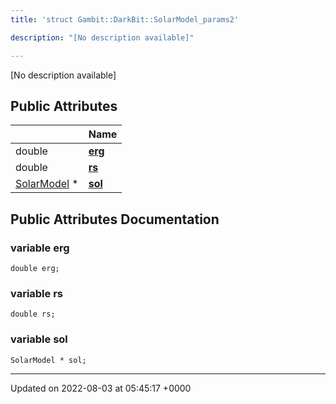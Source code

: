 ```yaml
---
title: 'struct Gambit::DarkBit::SolarModel_params2'

description: "[No description available]"

---
```









[No description available]

## Public Attributes

|                | Name           |
| -------------- | -------------- |
| double | **[erg](/documentation/code/gambit_sphinx/classes/structgambit_1_1darkbit_1_1solarmodel__params2/#variable-erg)**  |
| double | **[rs](/documentation/code/gambit_sphinx/classes/structgambit_1_1darkbit_1_1solarmodel__params2/#variable-rs)**  |
| [SolarModel](/documentation/code/gambit_sphinx/classes/classgambit_1_1darkbit_1_1solarmodel/) * | **[sol](/documentation/code/gambit_sphinx/classes/structgambit_1_1darkbit_1_1solarmodel__params2/#variable-sol)**  |

## Public Attributes Documentation

### variable erg

```
double erg;
```


### variable rs

```
double rs;
```


### variable sol

```
SolarModel * sol;
```


-------------------------------

Updated on 2022-08-03 at 05:45:17 +0000